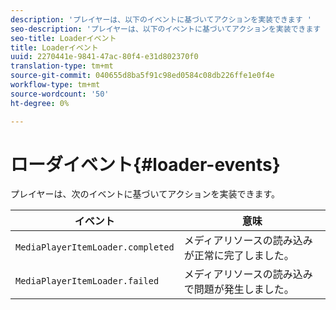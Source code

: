 ```yaml
---
description: 'プレイヤーは、以下のイベントに基づいてアクションを実装できます '
seo-description: 'プレイヤーは、以下のイベントに基づいてアクションを実装できます '
seo-title: Loaderイベント
title: Loaderイベント
uuid: 2270441e-9841-47ac-80f4-e31d802370f0
translation-type: tm+mt
source-git-commit: 040655d8ba5f91c98ed0584c08db226ffe1e0f4e
workflow-type: tm+mt
source-wordcount: '50'
ht-degree: 0%

---
```



# ローダイベント{#loader-events}

プレイヤーは、次のイベントに基づいてアクションを実装できます。

| イベント | 意味 |
|---|---|
| `MediaPlayerItemLoader.completed` | メディアリソースの読み込みが正常に完了しました。 |
| `MediaPlayerItemLoader.failed` | メディアリソースの読み込みで問題が発生しました。 |

